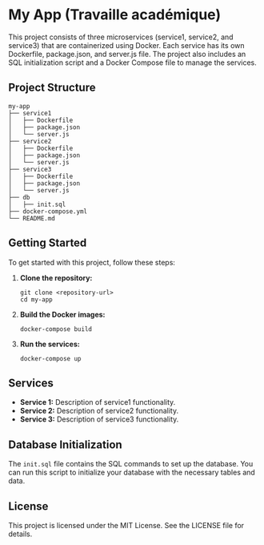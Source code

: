 # My App (Travaille académique)

This project consists of three microservices (service1, service2, and service3) that are containerized using Docker. Each service has its own Dockerfile, package.json, and server.js file. The project also includes an SQL initialization script and a Docker Compose file to manage the services.

## Project Structure

```
my-app
├── service1
│   ├── Dockerfile
│   ├── package.json
│   └── server.js
├── service2
│   ├── Dockerfile
│   ├── package.json
│   └── server.js
├── service3
│   ├── Dockerfile
│   ├── package.json
│   └── server.js
├── db
│   ├── init.sql
├── docker-compose.yml
└── README.md
```

## Getting Started

To get started with this project, follow these steps:

1. **Clone the repository:**
   ```
   git clone <repository-url>
   cd my-app
   ```

2. **Build the Docker images:**
   ```
   docker-compose build
   ```

3. **Run the services:**
   ```
   docker-compose up
   ```

## Services

- **Service 1:** Description of service1 functionality.
- **Service 2:** Description of service2 functionality.
- **Service 3:** Description of service3 functionality.

## Database Initialization

The `init.sql` file contains the SQL commands to set up the database. You can run this script to initialize your database with the necessary tables and data.

## License

This project is licensed under the MIT License. See the LICENSE file for details.
